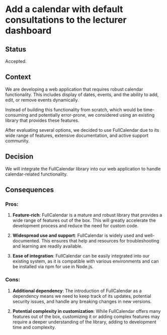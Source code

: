 # Add a calendar with default consultations to the lecturer dashboard

## Status

Accepted.

## Context

We are developing a web application that requires robust calendar functionality. This includes display of dates, events, and the ability to add, edit, or remove events dynamically.

Instead of building this functionality from scratch, which would be time-consuming and potentially error-prone, we considered using an existing library that provides these features.

After evaluating several options, we decided to use FullCalendar due to its wide range of features, extensive documentation, and active support community.

## Decision

We will integrate the FullCalendar library into our web application to handle calendar-related functionality.

## Consequences

### Pros:

1. **Feature-rich**: FullCalendar is a mature and robust library that provides a wide range of features out of the box. This will greatly accelerate the development process and reduce the need for custom code.

2. **Widespread use and support**: FullCalendar is widely used and well-documented. This ensures that help and resources for troubleshooting and learning are readily available.

3. **Ease of integration**: FullCalendar can be easily integrated into our existing system, as it is compatible with various environments and can be installed via npm for use in Node.js.

### Cons:

1. **Additional dependency**: The introduction of FullCalendar as a dependency means we need to keep track of its updates, potential security issues, and handle any breaking changes in new versions.

2. **Potential complexity in customization**: While FullCalendar offers many features out of the box, customizing it or adding complex features may require a deeper understanding of the library, adding to development time and complexity.
